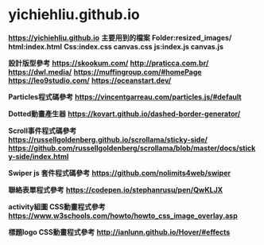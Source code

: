 # yichiehliu.github.io

**https://yichiehliu.github.io**
**主要用到的檔案**
**Folder:resized_images/**
**html:index.html**
**Css:index.css canvas.css**
**js:index.js canvas.js**


**設計版型參考**
**https://skookum.com/**
**http://praticca.com.br/**
**https://dwl.media/**
**https://muffingroup.com/#homePage**
**https://leo9studio.com/**
**https://oceanstart.dev/**

**Particles程式碼參考**
**https://vincentgarreau.com/particles.js/#default**

**Dotted動畫產生器**
**https://kovart.github.io/dashed-border-generator/**

**Scroll事件程式碼參考**
**https://russellgoldenberg.github.io/scrollama/sticky-side/**
**https://github.com/russellgoldenberg/scrollama/blob/master/docs/sticky-side/index.html**

**Swiper js 套件程式碼參考**
**https://github.com/nolimits4web/swiper**


**聯絡表單程式參考**
**https://codepen.io/stephanrusu/pen/QwKLJX**

**activity組圖 CSS動畫程式參考**
**https://www.w3schools.com/howto/howto_css_image_overlay.asp**

**標題logo CSS動畫程式參考**
**http://ianlunn.github.io/Hover/#effects**
